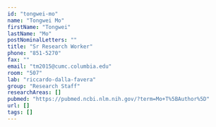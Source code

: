 ```yaml
---
id: "tongwei-mo"
name: "Tongwei Mo"
firstName: "Tongwei"
lastName: "Mo"
postNominalLetters: ""
title: "Sr Research Worker"
phone: "851-5270"
fax: ""
email: "tm2015@cumc.columbia.edu"
room: "507"
lab: "riccardo-dalla-favera"
group: "Research Staff"
researchAreas: []
pubmed: "https://pubmed.ncbi.nlm.nih.gov/?term=Mo+T%5BAuthor%5D"
url: []
tags: []
---
```

